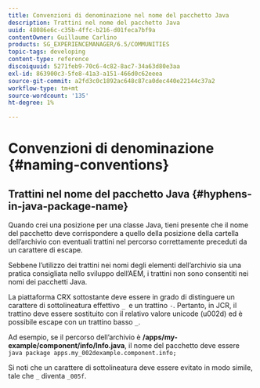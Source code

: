 ```yaml
---
title: Convenzioni di denominazione nel nome del pacchetto Java
description: Trattini nel nome del pacchetto Java
uuid: 48086e6c-c35b-4ffc-b216-d01feca7bf9a
contentOwner: Guillaume Carlino
products: SG_EXPERIENCEMANAGER/6.5/COMMUNITIES
topic-tags: developing
content-type: reference
discoiquuid: 5271feb9-70c6-4c82-8ac7-34a63d80e3aa
exl-id: 863900c3-5fe8-41a3-a151-466d0c62eeea
source-git-commit: a2fd3c0c1892ac648c87ca0dec440e22144c37a2
workflow-type: tm+mt
source-wordcount: '135'
ht-degree: 1%

---
```


# Convenzioni di denominazione {#naming-conventions}

## Trattini nel nome del pacchetto Java {#hyphens-in-java-package-name}

Quando crei una posizione per una classe Java, tieni presente che il nome del pacchetto deve corrispondere a quello della posizione della cartella dell’archivio con eventuali trattini nel percorso correttamente preceduti da un carattere di escape.

Sebbene l’utilizzo dei trattini nei nomi degli elementi dell’archivio sia una pratica consigliata nello sviluppo dell’AEM, i trattini non sono consentiti nei nomi dei pacchetti Java.

La piattaforma CRX sottostante deve essere in grado di distinguere un carattere di sottolineatura effettivo `_ `e un trattino `-`. Pertanto, in JCR, il trattino deve essere sostituito con il relativo valore unicode (u002d) ed è possibile escape con un trattino basso `_`.

Ad esempio, se il percorso dell’archivio è **/apps/my-example/component/info/Info.java**, il nome del pacchetto deve essere `java package apps.my_002dexample.component.info;`

Si noti che un carattere di sottolineatura deve essere evitato in modo simile, tale che `_` diventa `_005f`.
